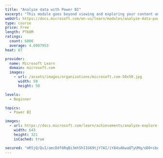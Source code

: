 ```yaml
---
title: "Analyze data with Power BI"
excerpt: "This module goes beyond viewing and exploring your content and explains how to interact with it by working with reports and dashboards to uncover and share new business insights."
webUrl: https://docs.microsoft.com/en-us/learn/modules/analyze-data-power-bi/
type: course
price: Free
length: PT60M
ratings:
  count: 6806
  average: 4.6987953
heat: 67

provider:
  name: Microsoft Learn
  domain: microsoft.com
  images:
    - url: /assets/images/organizations/microsoft.com-50x50.jpg
      width: 50
      height: 50

levels:
  - Beginner

topics:
  - Power BI

images:
  - url: https://docs.microsoft.com/learn/achievements/analyze-explore-data-power-bi-social.png
    width: 643
    height: 321
    isCached: true

secured: "mR5jQ/QuI/amcDdf6RqBi3mh5hIIG69tjY7AI/iY84sA6waQTyUMq/oD0+sbASdS2a1zG2cL1OBwiIxAA7d8j8FO46VFj3HfaZDz2JcO+EOWweoXMIM0E66QnIAmqzBRLXXEAGhwjUO1kt8d7KmZFFtZZU9rNggwWaq/mi6u6EQQQS4zIoQvVgCfPBdpz1afcCR6sziTLpWcokaCB/sidOJqU5i31v/K5Fc+o4sGHT1B/KJKFjlMg1P91aMsyuD6Y19Dtb+vOyF+iJeCN5y+8yWzA+IaheGfJ3NC7SCfKxQZVzqMO1qkN4hh6BBNq/ov1Nawyk6x7WY/piIvjJeedq8vQwi+8oW5wtIcinInf0X/8VjIP9RZUptoygKNbdFAuROz52nv6BIb+c+S+U9g3PAOUAoFvO9X3kn+9f/Zzng=;NbDz5F9A2oC2ZXmozp+UhQ=="
---
```


